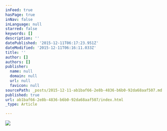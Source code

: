 ```yaml
---
inFeed: true
hasPage: true
inNav: false
inLanguage: null
starred: false
keywords: []
description: ''
datePublished: '2015-12-11T06:17:23.951Z'
dateModified: '2015-12-11T06:16:11.033Z'
title: ''
author: []
authors: []
publisher:
  name: null
  domain: null
  url: null
  favicon: null
sourcePath: _posts/2015-12-11-ab1baf66-2e8b-4836-b6b0-92da68aaf507.md
published: true
url: ab1baf66-2e8b-4836-b6b0-92da68aaf507/index.html
_type: Article

---
```

![](https://the-grid-user-content.s3-us-west-2.amazonaws.com/cc9eeb92-7f51-4100-a4e3-6c96820c0414.jpg)